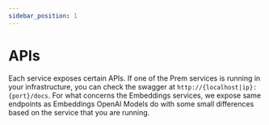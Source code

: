 ```yaml
---
sidebar_position: 1
---
```


# APIs

Each service exposes certain APIs. If one of the Prem services is running in your infrastructure, you can check the swagger at `http://{localhost|ip}:{port}/docs`. For what concerns the Embeddings services, we expose same endpoints as Embeddings OpenAI Models do with some small differences based on the service that you are running.